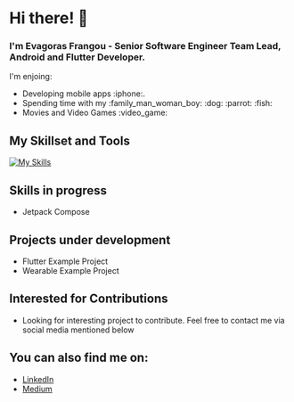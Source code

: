 # Hi there! 👋
### I'm Evagoras Frangou - Senior Software Engineer Team Lead, Android and Flutter Developer. 

I'm enjoing:
<ul>
  <li>Developing mobile apps :iphone:. </li>
  <li>Spending time with my :family_man_woman_boy: :dog: :parrot: :fish:</li>
  <li>Movies and Video Games :video_game:</li>
</ul>



## My Skillset and Tools
[![My Skills](https://skillicons.dev/icons?i=kotlin,dart,flutter,java,androidstudio,postman&theme=dark )](https://skillicons.dev)

## Skills in progress
<ul>
  <li>Jetpack Compose </li>
</ul>

## Projects under development
<ul>
  <li>Flutter Example Project</li>
  <li>Wearable Example Project</li>
</ul>


## Interested for Contributions
<ul>
  <li>Looking for interesting project to contribute. Feel free to contact me via social media mentioned below</li>
</ul>

## You can also find me on:
<ul>
  <li><a href="https://www.linkedin.com/in/evagoras-frangou-14a7b2163">LinkedIn</a></li>
  <li><a href="https://r1n1os.medium.com/">Medium</a></li>
</ul>




<!--
[![GitHub Streak](https://github-readme-streak-stats.herokuapp.com/?user=r1n1os)](https://git.io/streak-stats)
Get in touch (Might be use instead of you can also find me on
**r1n1os/r1n1os** is a ✨ _special_ ✨ repository because its `README.md` (this file) appears on your GitHub profile.

Here are some ideas to get you started:

- 🔭 I’m currently working on ...
- 🌱 I’m currently learning ...
- 👯 I’m looking to collaborate on ...
- 🤔 I’m looking for help with ...
- 💬 Ask me about ...
- 📫 How to reach me: ...
- 😄 Pronouns: ...
- ⚡ Fun fact: ...
-->
